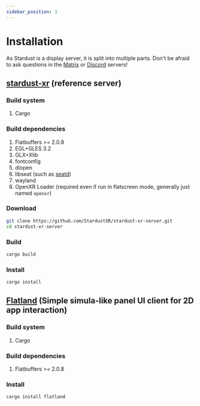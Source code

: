 ```yaml
---
sidebar_position: 3
---
```


# Installation

As Stardust is a display server, it is split into multiple parts. Don't be afraid to ask questions in the [Matrix](https://matrix.to/#/#stardustxr:matrix.org) or [Discord](https://discord.gg/A9w7fKE) servers!

## [stardust-xr](https://github.com/StardustXR/stardust-xr-server) (reference server)

<!-- ### Packages -->
<!-- AUR: `stardust-xr-git` -->

### Build system
1. Cargo

### Build dependencies
1. Flatbuffers >= 2.0.8
2. EGL+GLES 3.2
3. GLX+Xlib
4. fontconfig
5. dlopen
6. libseat (such as [seatd](https://sr.ht/~kennylevinsen/seatd/))
7. wayland
8. OpenXR Loader (required even if run in flatscreen mode, generally just named `openxr`)

### Download
```bash
git clone https://github.com/StardustXR/stardust-xr-server.git
cd stardust-xr-server
```

### Build
```bash
cargo build
```

### Install
```bash
cargo install
```

## [Flatland](https://github.com/StardustXR/flatland) (Simple simula-like panel UI client for 2D app interaction)

### Build system
1. Cargo

### Build dependencies
1. Flatbuffers >= 2.0.8

### Install
```bash
cargo install flatland
```
